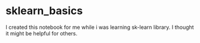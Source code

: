 # sklearn_basics
I created this notebook for me while i was learning sk-learn library. I thought it might be helpful for others.

